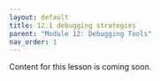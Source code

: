 ```yaml
---
layout: default
title: 12.1 debugging strategies
parent: "Module 12: Debugging Tools"
nav_order: 1
---
```


Content for this lesson is coming soon.

